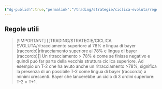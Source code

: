 ```yaml
---
{"dg-publish":true,"permalink":"/trading/strategie/ciclica-evoluta/regole-utili-nella-ciclica-evoluta/","dgHomeLink":true,"dgPassFrontmatter":false}
---
```



## Regole utili

> [!IMPORTANT] [[TRADING/STRATEGIE/CICLICA EVOLUTA/ritracciamento superiore al 78% e lingua di bayer (raccordo)|ritracciamento superiore al 78% e lingua di bayer (raccordo)]]
> Un ritracciamento > 78% è come se finisse negativo e quindi può far parte della vecchia struttura ciclica superiore. Ad esempio un T-2 che ha avuto anche un ritracciamento >78%, significa la presenza di un possibile T-2 come lingua di bayer (raccordo) a minimi crescenti. Bayer che lancerebbe un ciclo di 3 ordini superiore: T-2 = T+1.
